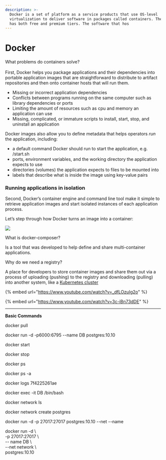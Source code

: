 ```yaml
---
description: >-
  Docker is a set of platform as a service products that use OS-level
  virtualization to deliver software in packages called containers. The service
  has both free and premium tiers. The software that hos
---
```


# Docker

What problems do containers solve? \
\
First, Docker helps you package applications and their dependencies into portable application images that are straightforward to distribute to artifact repositories and then onto container hosts that will run them.

* Missing or incorrect application dependencies
* Conflicts between programs running on the same computer such as library dependencies or ports
* Limiting the amount of resources such as cpu and memory an application can use
* Missing, complicated, or immature scripts to install, start, stop, and uninstall an application

Docker images also allow you to define metadata that helps operators _run_ the application, including:

* a default command Docker should run to start the application, e.g. /start.sh
* ports, environment variables, and the working directory the application expects to use
* directories (volumes) the application expects to files to be mounted into
* labels that describe what is inside the image using key-value pairs

### Running applications in isolation

Second, Docker’s container engine and command line tool make it simple to retrieve application images and start isolated instances of each application process.

Let’s step through how Docker turns an image into a container:

![](https://nodramadevops.com/wp-content/uploads/2019/06/Basic-Flow-of-Docker-Container-Execution.png)



What is docker-composer?&#x20;

Is a tool that was developed to help define and share multi-container applications.



Why do we need a registry?&#x20;

A place for developers to store container images and share them out via a process of uploading (pushing) to the registry and downloading (pulling) into another system, like a [Kubernetes cluster](https://www.redhat.com/en/topics/containers/what-is-a-kubernetes-cluster)





{% embed url="https://www.youtube.com/watch?v=_dfLOzuIg2o" %}

{% embed url="https://www.youtube.com/watch?v=3c-iBn73dDE" %}

****

**Basic Commands**&#x20;

docker pull&#x20;

docker run -d -p6000:6795 --name DB postgres:10.10

docker start&#x20;

docker stop

docker ps

docker ps -a

docker logs 7f4225261ae

docker exec -it DB /bin/bash

docker network ls&#x20;

docker network create postgres

docker run -d -p 27017:27017 postgres:10.10 --net --name&#x20;



docker run -d \\\
\-p 27017:27017 \\\
\-- name DB \ \
\--net network \\\
postgres:10.10
